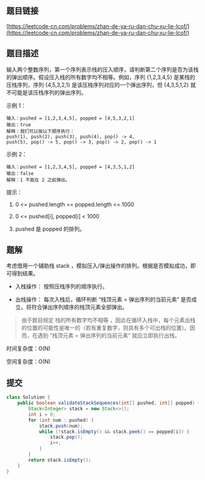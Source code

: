 ## 题目链接

[https://leetcode-cn.com/problems/zhan-de-ya-ru-dan-chu-xu-lie-lcof/](https://leetcode-cn.com/problems/zhan-de-ya-ru-dan-chu-xu-lie-lcof/)

## 题目描述

输入两个整数序列，第一个序列表示栈的压入顺序，请判断第二个序列是否为该栈的弹出顺序。假设压入栈的所有数字均不相等。例如，序列 {1,2,3,4,5} 是某栈的压栈序列，序列 {4,5,3,2,1} 是该压栈序列对应的一个弹出序列，但 {4,3,5,1,2} 就不可能是该压栈序列的弹出序列。

示例 1：

```
输入：pushed = [1,2,3,4,5], popped = [4,5,3,2,1]
输出：true
解释：我们可以按以下顺序执行：
push(1), push(2), push(3), push(4), pop() -> 4,
push(5), pop() -> 5, pop() -> 3, pop() -> 2, pop() -> 1
```

示例 2：

```
输入：pushed = [1,2,3,4,5], popped = [4,3,5,1,2]
输出：false
解释：1 不能在 2 之前弹出。
```

提示：

1. 0 <= pushed.length == popped.length <= 1000

2. 0 <= pushed[i], popped[i] < 1000

3. pushed 是 popped 的排列。

## 题解

考虑借用一个辅助栈 stack ，模拟压入/弹出操作的排列。根据是否模拟成功，即可得到结果。

- 入栈操作： 按照压栈序列的顺序执行。

- 出栈操作： 每次入栈后，循环判断 “栈顶元素 = 弹出序列的当前元素” 是否成立，将符合弹出序列顺序的栈顶元素全部弹出。

> 由于题目规定 栈的所有数字均不相等 ，因此在循环入栈中，每个元素出栈的位置的可能性是唯一的（若有重复数字，则具有多个可出栈的位置）。因而，在遇到 “栈顶元素 = 弹出序列的当前元素” 就应立即执行出栈。

时间复杂度：O(N)

空间复杂度：O(N)

## 提交

```java
class Solution {
    public boolean validateStackSequences(int[] pushed, int[] popped) {
        Stack<Integer> stack = new Stack<>();
        int i = 0;
        for (int num : pushed) {
            stack.push(num);
            while (!stack.isEmpty() && stack.peek() == popped[i]) {
                stack.pop();
                i++;
            }
        }
        return stack.isEmpty();
    }
}
```